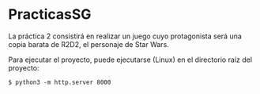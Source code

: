 # PracticasSG

La práctica 2 consistirá en realizar un juego cuyo protagonista será una copia barata de R2D2, el personaje de Star Wars.

Para ejecutar el proyecto, puede ejecutarse (Linux) en el directorio raíz del proyecto:

`$ python3 -m http.server 8000`